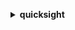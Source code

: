 **<details ><summary style="color:none;">quicksight</summary><blockquote>**

- **<details><summary style="color:none;"><b><u>cancel-ingestion</b></u></summary><blockquote>**

  * **<p style="color:none;">--aws-account-id</p>**
  * **<p style="color:none;">--data-set-id</p>**
  * **<p style="color:none;">--ingestion-id</p>**
  * **<p style="color:none;">--cli-input-json</p>**
  * **<p style="color:none;">--cli-input-yaml</p>**
  * **<p style="color:none;">--generate-cli-skeleton</p>**

  </br>

  <p style="color:red;">Description</p>

  </br>

  ## **Examples**

  ```bash

  ```
  ```json

  ```

  </br>

- **<details><summary style="color:none;"><b><u>create-account-customization</b></u></summary><blockquote>**

  * **<p style="color:none;">--aws-account-id</p>**
  * **<p style="color:none;">--namespace</p>**
  * **<p style="color:none;">--account-customization</p>**
  * **<p style="color:none;">--tags</p>**
  * **<p style="color:none;">--cli-input-json</p>**
  * **<p style="color:none;">--cli-input-yaml</p>**
  * **<p style="color:none;">--generate-cli-skeleton</p>**

  </br>

  <p style="color:red;">Description</p>

  </br>

  ## **Examples**

  ```bash

  ```
  ```json

  ```

  </br>

- **<details><summary style="color:none;"><b><u>create-analysis</b></u></summary><blockquote>**

  * **<p style="color:none;">--aws-account-id</p>**
  * **<p style="color:none;">--analysis-id</p>**
  * **<p style="color:none;">--name</p>**
  * **<p style="color:none;">--parameters</p>**
  * **<p style="color:none;">--permissions</p>**
  * **<p style="color:none;">--source-entity</p>**
  * **<p style="color:none;">--theme-arn</p>**
  * **<p style="color:none;">--tags</p>**
  * **<p style="color:none;">--cli-input-json</p>**
  * **<p style="color:none;">--cli-input-yaml</p>**
  * **<p style="color:none;">--generate-cli-skeleton</p>**

  </br>

  <p style="color:red;">Description</p>

  </br>

  ## **Examples**

  ```bash

  ```
  ```json

  ```

  </br>

- **<details><summary style="color:none;"><b><u>create-dashboard</b></u></summary><blockquote>**

  * **<p style="color:none;">--aws-account-id</p>**
  * **<p style="color:none;">--dashboard-id</p>**
  * **<p style="color:none;">--name</p>**
  * **<p style="color:none;">--parameters</p>**
  * **<p style="color:none;">--permissions</p>**
  * **<p style="color:none;">--source-entity</p>**
  * **<p style="color:none;">--tags</p>**
  * **<p style="color:none;">--version-description</p>**
  * **<p style="color:none;">--dashboard-publish-options</p>**
  * **<p style="color:none;">--theme-arn</p>**
  * **<p style="color:none;">--cli-input-json</p>**
  * **<p style="color:none;">--cli-input-yaml</p>**
  * **<p style="color:none;">--generate-cli-skeleton</p>**

  </br>

  <p style="color:red;">Description</p>

  </br>

  ## **Examples**

  ```bash

  ```
  ```json

  ```

  </br>

- **<details><summary style="color:none;"><b><u>create-data-set</b></u></summary><blockquote>**

  * **<p style="color:none;">--aws-account-id</p>**
  * **<p style="color:none;">--data-set-id</p>**
  * **<p style="color:none;">--name</p>**
  * **<p style="color:none;">--physical-table-map</p>**
  * **<p style="color:none;">--logical-table-map</p>**
  * **<p style="color:none;">--import-mode</p>**
  * **<p style="color:none;">--column-groups</p>**
  * **<p style="color:none;">--field-folders</p>**
  * **<p style="color:none;">--permissions</p>**
  * **<p style="color:none;">--row-level-permission-data-set</p>**
  * **<p style="color:none;">--column-level-permission-rules</p>**
  * **<p style="color:none;">--tags</p>**
  * **<p style="color:none;">--cli-input-json</p>**
  * **<p style="color:none;">--cli-input-yaml</p>**
  * **<p style="color:none;">--generate-cli-skeleton</p>**

  </br>

  <p style="color:red;">Description</p>

  </br>

  ## **Examples**

  ```bash

  ```
  ```json

  ```

  </br>

- **<details><summary style="color:none;"><b><u>create-data-source</b></u></summary><blockquote>**

  * **<p style="color:none;">--aws-account-id</p>**
  * **<p style="color:none;">--data-source-id</p>**
  * **<p style="color:none;">--name</p>**
  * **<p style="color:none;">--type</p>**
  * **<p style="color:none;">--data-source-parameters</p>**
  * **<p style="color:none;">--credentials</p>**
  * **<p style="color:none;">--permissions</p>**
  * **<p style="color:none;">--vpc-connection-properties</p>**
  * **<p style="color:none;">--ssl-properties</p>**
  * **<p style="color:none;">--tags</p>**
  * **<p style="color:none;">--cli-input-json</p>**
  * **<p style="color:none;">--cli-input-yaml</p>**
  * **<p style="color:none;">--generate-cli-skeleton</p>**

  </br>

  <p style="color:red;">Description</p>

  </br>

  ## **Examples**

  ```bash

  ```
  ```json

  ```

  </br>

- **<details><summary style="color:none;"><b><u>create-folder</b></u></summary><blockquote>**

  * **<p style="color:none;">--aws-account-id</p>**
  * **<p style="color:none;">--folder-id</p>**
  * **<p style="color:none;">--name</p>**
  * **<p style="color:none;">--folder-type</p>**
  * **<p style="color:none;">--parent-folder-arn</p>**
  * **<p style="color:none;">--permissions</p>**
  * **<p style="color:none;">--tags</p>**
  * **<p style="color:none;">--cli-input-json</p>**
  * **<p style="color:none;">--cli-input-yaml</p>**
  * **<p style="color:none;">--generate-cli-skeleton</p>**

  </br>

  <p style="color:red;">Description</p>

  </br>

  ## **Examples**

  ```bash

  ```
  ```json

  ```

  </br>

- **<details><summary style="color:none;"><b><u>create-folder-membership</b></u></summary><blockquote>**

  * **<p style="color:none;">--aws-account-id</p>**
  * **<p style="color:none;">--folder-id</p>**
  * **<p style="color:none;">--member-id</p>**
  * **<p style="color:none;">--member-type</p>**
  * **<p style="color:none;">--cli-input-json</p>**
  * **<p style="color:none;">--cli-input-yaml</p>**
  * **<p style="color:none;">--generate-cli-skeleton</p>**

  </br>

  <p style="color:red;">Description</p>

  </br>

  ## **Examples**

  ```bash

  ```
  ```json

  ```

  </br>

- **<details><summary style="color:none;"><b><u>create-group</b></u></summary><blockquote>**

  * **<p style="color:none;">--group-name</p>**
  * **<p style="color:none;">--description</p>**
  * **<p style="color:none;">--aws-account-id</p>**
  * **<p style="color:none;">--namespace</p>**
  * **<p style="color:none;">--cli-input-json</p>**
  * **<p style="color:none;">--cli-input-yaml</p>**
  * **<p style="color:none;">--generate-cli-skeleton</p>**

  </br>

  <p style="color:red;">Description</p>

  </br>

  ## **Examples**

  ```bash

  ```
  ```json

  ```

  </br>

- **<details><summary style="color:none;"><b><u>create-group-membership</b></u></summary><blockquote>**

  * **<p style="color:none;">--member-name</p>**
  * **<p style="color:none;">--group-name</p>**
  * **<p style="color:none;">--aws-account-id</p>**
  * **<p style="color:none;">--namespace</p>**
  * **<p style="color:none;">--cli-input-json</p>**
  * **<p style="color:none;">--cli-input-yaml</p>**
  * **<p style="color:none;">--generate-cli-skeleton</p>**

  </br>

  <p style="color:red;">Description</p>

  </br>

  ## **Examples**

  ```bash

  ```
  ```json

  ```

  </br>

- **<details><summary style="color:none;"><b><u>create-iam-policy-assignment</b></u></summary><blockquote>**

  * **<p style="color:none;">--aws-account-id</p>**
  * **<p style="color:none;">--assignment-name</p>**
  * **<p style="color:none;">--assignment-status</p>**
  * **<p style="color:none;">--policy-arn</p>**
  * **<p style="color:none;">--identities</p>**
  * **<p style="color:none;">--namespace</p>**
  * **<p style="color:none;">--cli-input-json</p>**
  * **<p style="color:none;">--cli-input-yaml</p>**
  * **<p style="color:none;">--generate-cli-skeleton</p>**

  </br>

  <p style="color:red;">Description</p>

  </br>

  ## **Examples**

  ```bash

  ```
  ```json

  ```

  </br>

- **<details><summary style="color:none;"><b><u>create-ingestion</b></u></summary><blockquote>**

  * **<p style="color:none;">--data-set-id</p>**
  * **<p style="color:none;">--ingestion-id</p>**
  * **<p style="color:none;">--aws-account-id</p>**
  * **<p style="color:none;">--cli-input-json</p>**
  * **<p style="color:none;">--cli-input-yaml</p>**
  * **<p style="color:none;">--generate-cli-skeleton</p>**

  </br>

  <p style="color:red;">Description</p>

  </br>

  ## **Examples**

  ```bash

  ```
  ```json

  ```

  </br>

- **<details><summary style="color:none;"><b><u>create-namespace</b></u></summary><blockquote>**

  * **<p style="color:none;">--aws-account-id</p>**
  * **<p style="color:none;">--namespace</p>**
  * **<p style="color:none;">--identity-store</p>**
  * **<p style="color:none;">--tags</p>**
  * **<p style="color:none;">--cli-input-json</p>**
  * **<p style="color:none;">--cli-input-yaml</p>**
  * **<p style="color:none;">--generate-cli-skeleton</p>**

  </br>

  <p style="color:red;">Description</p>

  </br>

  ## **Examples**

  ```bash

  ```
  ```json

  ```

  </br>

- **<details><summary style="color:none;"><b><u>create-template</b></u></summary><blockquote>**

  * **<p style="color:none;">--aws-account-id</p>**
  * **<p style="color:none;">--template-id</p>**
  * **<p style="color:none;">--name</p>**
  * **<p style="color:none;">--permissions</p>**
  * **<p style="color:none;">--source-entity</p>**
  * **<p style="color:none;">--tags</p>**
  * **<p style="color:none;">--version-description</p>**
  * **<p style="color:none;">--cli-input-json</p>**
  * **<p style="color:none;">--cli-input-yaml</p>**
  * **<p style="color:none;">--generate-cli-skeleton</p>**

  </br>

  <p style="color:red;">Description</p>

  </br>

  ## **Examples**

  ```bash

  ```
  ```json

  ```

  </br>

- **<details><summary style="color:none;"><b><u>create-template-alias</b></u></summary><blockquote>**

  * **<p style="color:none;">--aws-account-id</p>**
  * **<p style="color:none;">--template-id</p>**
  * **<p style="color:none;">--alias-name</p>**
  * **<p style="color:none;">--template-version-number</p>**
  * **<p style="color:none;">--cli-input-json</p>**
  * **<p style="color:none;">--cli-input-yaml</p>**
  * **<p style="color:none;">--generate-cli-skeleton</p>**

  </br>

  <p style="color:red;">Description</p>

  </br>

  ## **Examples**

  ```bash

  ```
  ```json

  ```

  </br>

- **<details><summary style="color:none;"><b><u>create-theme</b></u></summary><blockquote>**

  * **<p style="color:none;">--aws-account-id</p>**
  * **<p style="color:none;">--theme-id</p>**
  * **<p style="color:none;">--name</p>**
  * **<p style="color:none;">--base-theme-id</p>**
  * **<p style="color:none;">--version-description</p>**
  * **<p style="color:none;">--configuration</p>**
  * **<p style="color:none;">--permissions</p>**
  * **<p style="color:none;">--tags</p>**
  * **<p style="color:none;">--cli-input-json</p>**
  * **<p style="color:none;">--cli-input-yaml</p>**
  * **<p style="color:none;">--generate-cli-skeleton</p>**

  </br>

  <p style="color:red;">Description</p>

  </br>

  ## **Examples**

  ```bash

  ```
  ```json

  ```

  </br>

- **<details><summary style="color:none;"><b><u>create-theme-alias</b></u></summary><blockquote>**

  * **<p style="color:none;">--aws-account-id</p>**
  * **<p style="color:none;">--theme-id</p>**
  * **<p style="color:none;">--alias-name</p>**
  * **<p style="color:none;">--theme-version-number</p>**
  * **<p style="color:none;">--cli-input-json</p>**
  * **<p style="color:none;">--cli-input-yaml</p>**
  * **<p style="color:none;">--generate-cli-skeleton</p>**

  </br>

  <p style="color:red;">Description</p>

  </br>

  ## **Examples**

  ```bash

  ```
  ```json

  ```

  </br>

- **<details><summary style="color:none;"><b><u>delete-account-customization</b></u></summary><blockquote>**

  * **<p style="color:none;">--aws-account-id</p>**
  * **<p style="color:none;">--namespace</p>**
  * **<p style="color:none;">--cli-input-json</p>**
  * **<p style="color:none;">--cli-input-yaml</p>**
  * **<p style="color:none;">--generate-cli-skeleton</p>**

  </br>

  <p style="color:red;">Description</p>

  </br>

  ## **Examples**

  ```bash

  ```
  ```json

  ```

  </br>

- **<details><summary style="color:none;"><b><u>delete-analysis</b></u></summary><blockquote>**

  * **<p style="color:none;">--aws-account-id</p>**
  * **<p style="color:none;">--analysis-id</p>**
  * **<p style="color:none;">--recovery-window-in-days</p>**
  * **<p style="color:none;">--force-delete-without-recovery</p>**
  * **<p style="color:none;">--no-force-delete-without-recovery</p>**
  * **<p style="color:none;">--cli-input-json</p>**
  * **<p style="color:none;">--cli-input-yaml</p>**
  * **<p style="color:none;">--generate-cli-skeleton</p>**

  </br>

  <p style="color:red;">Description</p>

  </br>

  ## **Examples**

  ```bash

  ```
  ```json

  ```

  </br>

- **<details><summary style="color:none;"><b><u>delete-dashboard</b></u></summary><blockquote>**

  * **<p style="color:none;">--aws-account-id</p>**
  * **<p style="color:none;">--dashboard-id</p>**
  * **<p style="color:none;">--version-number</p>**
  * **<p style="color:none;">--cli-input-json</p>**
  * **<p style="color:none;">--cli-input-yaml</p>**
  * **<p style="color:none;">--generate-cli-skeleton</p>**

  </br>

  <p style="color:red;">Description</p>

  </br>

  ## **Examples**

  ```bash

  ```
  ```json

  ```

  </br>

- **<details><summary style="color:none;"><b><u>delete-data-set</b></u></summary><blockquote>**

  * **<p style="color:none;">--aws-account-id</p>**
  * **<p style="color:none;">--data-set-id</p>**
  * **<p style="color:none;">--cli-input-json</p>**
  * **<p style="color:none;">--cli-input-yaml</p>**
  * **<p style="color:none;">--generate-cli-skeleton</p>**

  </br>

  <p style="color:red;">Description</p>

  </br>

  ## **Examples**

  ```bash

  ```
  ```json

  ```

  </br>

- **<details><summary style="color:none;"><b><u>delete-data-source</b></u></summary><blockquote>**

  * **<p style="color:none;">--aws-account-id</p>**
  * **<p style="color:none;">--data-source-id</p>**
  * **<p style="color:none;">--cli-input-json</p>**
  * **<p style="color:none;">--cli-input-yaml</p>**
  * **<p style="color:none;">--generate-cli-skeleton</p>**

  </br>

  <p style="color:red;">Description</p>

  </br>

  ## **Examples**

  ```bash

  ```
  ```json

  ```

  </br>

- **<details><summary style="color:none;"><b><u>delete-folder</b></u></summary><blockquote>**

  * **<p style="color:none;">--aws-account-id</p>**
  * **<p style="color:none;">--folder-id</p>**
  * **<p style="color:none;">--cli-input-json</p>**
  * **<p style="color:none;">--cli-input-yaml</p>**
  * **<p style="color:none;">--generate-cli-skeleton</p>**

  </br>

  <p style="color:red;">Description</p>

  </br>

  ## **Examples**

  ```bash

  ```
  ```json

  ```

  </br>

- **<details><summary style="color:none;"><b><u>delete-folder-membership</b></u></summary><blockquote>**

  * **<p style="color:none;">--aws-account-id</p>**
  * **<p style="color:none;">--folder-id</p>**
  * **<p style="color:none;">--member-id</p>**
  * **<p style="color:none;">--member-type</p>**
  * **<p style="color:none;">--cli-input-json</p>**
  * **<p style="color:none;">--cli-input-yaml</p>**
  * **<p style="color:none;">--generate-cli-skeleton</p>**

  </br>

  <p style="color:red;">Description</p>

  </br>

  ## **Examples**

  ```bash

  ```
  ```json

  ```

  </br>

- **<details><summary style="color:none;"><b><u>delete-group</b></u></summary><blockquote>**

  * **<p style="color:none;">--group-name</p>**
  * **<p style="color:none;">--aws-account-id</p>**
  * **<p style="color:none;">--namespace</p>**
  * **<p style="color:none;">--cli-input-json</p>**
  * **<p style="color:none;">--cli-input-yaml</p>**
  * **<p style="color:none;">--generate-cli-skeleton</p>**

  </br>

  <p style="color:red;">Description</p>

  </br>

  ## **Examples**

  ```bash

  ```
  ```json

  ```

  </br>

- **<details><summary style="color:none;"><b><u>delete-group-membership</b></u></summary><blockquote>**

  * **<p style="color:none;">--member-name</p>**
  * **<p style="color:none;">--group-name</p>**
  * **<p style="color:none;">--aws-account-id</p>**
  * **<p style="color:none;">--namespace</p>**
  * **<p style="color:none;">--cli-input-json</p>**
  * **<p style="color:none;">--cli-input-yaml</p>**
  * **<p style="color:none;">--generate-cli-skeleton</p>**

  </br>

  <p style="color:red;">Description</p>

  </br>

  ## **Examples**

  ```bash

  ```
  ```json

  ```

  </br>

- **<details><summary style="color:none;"><b><u>delete-iam-policy-assignment</b></u></summary><blockquote>**

  * **<p style="color:none;">--aws-account-id</p>**
  * **<p style="color:none;">--assignment-name</p>**
  * **<p style="color:none;">--namespace</p>**
  * **<p style="color:none;">--cli-input-json</p>**
  * **<p style="color:none;">--cli-input-yaml</p>**
  * **<p style="color:none;">--generate-cli-skeleton</p>**

  </br>

  <p style="color:red;">Description</p>

  </br>

  ## **Examples**

  ```bash

  ```
  ```json

  ```

  </br>

- **<details><summary style="color:none;"><b><u>delete-namespace</b></u></summary><blockquote>**

  * **<p style="color:none;">--aws-account-id</p>**
  * **<p style="color:none;">--namespace</p>**
  * **<p style="color:none;">--cli-input-json</p>**
  * **<p style="color:none;">--cli-input-yaml</p>**
  * **<p style="color:none;">--generate-cli-skeleton</p>**

  </br>

  <p style="color:red;">Description</p>

  </br>

  ## **Examples**

  ```bash

  ```
  ```json

  ```

  </br>

- **<details><summary style="color:none;"><b><u>delete-template</b></u></summary><blockquote>**

  * **<p style="color:none;">--aws-account-id</p>**
  * **<p style="color:none;">--template-id</p>**
  * **<p style="color:none;">--version-number</p>**
  * **<p style="color:none;">--cli-input-json</p>**
  * **<p style="color:none;">--cli-input-yaml</p>**
  * **<p style="color:none;">--generate-cli-skeleton</p>**

  </br>

  <p style="color:red;">Description</p>

  </br>

  ## **Examples**

  ```bash

  ```
  ```json

  ```

  </br>

- **<details><summary style="color:none;"><b><u>delete-template-alias</b></u></summary><blockquote>**

  * **<p style="color:none;">--aws-account-id</p>**
  * **<p style="color:none;">--template-id</p>**
  * **<p style="color:none;">--alias-name</p>**
  * **<p style="color:none;">--cli-input-json</p>**
  * **<p style="color:none;">--cli-input-yaml</p>**
  * **<p style="color:none;">--generate-cli-skeleton</p>**

  </br>

  <p style="color:red;">Description</p>

  </br>

  ## **Examples**

  ```bash

  ```
  ```json

  ```

  </br>

- **<details><summary style="color:none;"><b><u>delete-theme</b></u></summary><blockquote>**

  * **<p style="color:none;">--aws-account-id</p>**
  * **<p style="color:none;">--theme-id</p>**
  * **<p style="color:none;">--version-number</p>**
  * **<p style="color:none;">--cli-input-json</p>**
  * **<p style="color:none;">--cli-input-yaml</p>**
  * **<p style="color:none;">--generate-cli-skeleton</p>**

  </br>

  <p style="color:red;">Description</p>

  </br>

  ## **Examples**

  ```bash

  ```
  ```json

  ```

  </br>

- **<details><summary style="color:none;"><b><u>delete-theme-alias</b></u></summary><blockquote>**

  * **<p style="color:none;">--aws-account-id</p>**
  * **<p style="color:none;">--theme-id</p>**
  * **<p style="color:none;">--alias-name</p>**
  * **<p style="color:none;">--cli-input-json</p>**
  * **<p style="color:none;">--cli-input-yaml</p>**
  * **<p style="color:none;">--generate-cli-skeleton</p>**

  </br>

  <p style="color:red;">Description</p>

  </br>

  ## **Examples**

  ```bash

  ```
  ```json

  ```

  </br>

- **<details><summary style="color:none;"><b><u>delete-user</b></u></summary><blockquote>**

  * **<p style="color:none;">--user-name</p>**
  * **<p style="color:none;">--aws-account-id</p>**
  * **<p style="color:none;">--namespace</p>**
  * **<p style="color:none;">--cli-input-json</p>**
  * **<p style="color:none;">--cli-input-yaml</p>**
  * **<p style="color:none;">--generate-cli-skeleton</p>**

  </br>

  <p style="color:red;">Description</p>

  </br>

  ## **Examples**

  ```bash

  ```
  ```json

  ```

  </br>

- **<details><summary style="color:none;"><b><u>delete-user-by-principal-id</b></u></summary><blockquote>**

  * **<p style="color:none;">--principal-id</p>**
  * **<p style="color:none;">--aws-account-id</p>**
  * **<p style="color:none;">--namespace</p>**
  * **<p style="color:none;">--cli-input-json</p>**
  * **<p style="color:none;">--cli-input-yaml</p>**
  * **<p style="color:none;">--generate-cli-skeleton</p>**

  </br>

  <p style="color:red;">Description</p>

  </br>

  ## **Examples**

  ```bash

  ```
  ```json

  ```

  </br>

- **<details><summary style="color:none;"><b><u>describe-account-customization</b></u></summary><blockquote>**

  * **<p style="color:none;">--aws-account-id</p>**
  * **<p style="color:none;">--namespace</p>**
  * **<p style="color:none;">--resolved</p>**
  * **<p style="color:none;">--no-resolved</p>**
  * **<p style="color:none;">--cli-input-json</p>**
  * **<p style="color:none;">--cli-input-yaml</p>**
  * **<p style="color:none;">--generate-cli-skeleton</p>**

  </br>

  <p style="color:red;">Description</p>

  </br>

  ## **Examples**

  ```bash

  ```
  ```json

  ```

  </br>

- **<details><summary style="color:none;"><b><u>describe-account-settings</b></u></summary><blockquote>**

  * **<p style="color:none;">--aws-account-id</p>**
  * **<p style="color:none;">--cli-input-json</p>**
  * **<p style="color:none;">--cli-input-yaml</p>**
  * **<p style="color:none;">--generate-cli-skeleton</p>**

  </br>

  <p style="color:red;">Description</p>

  </br>

  ## **Examples**

  ```bash

  ```
  ```json

  ```

  </br>

- **<details><summary style="color:none;"><b><u>describe-analysis</b></u></summary><blockquote>**

  * **<p style="color:none;">--aws-account-id</p>**
  * **<p style="color:none;">--analysis-id</p>**
  * **<p style="color:none;">--cli-input-json</p>**
  * **<p style="color:none;">--cli-input-yaml</p>**
  * **<p style="color:none;">--generate-cli-skeleton</p>**

  </br>

  <p style="color:red;">Description</p>

  </br>

  ## **Examples**

  ```bash

  ```
  ```json

  ```

  </br>

- **<details><summary style="color:none;"><b><u>describe-analysis-permissions</b></u></summary><blockquote>**

  * **<p style="color:none;">--aws-account-id</p>**
  * **<p style="color:none;">--analysis-id</p>**
  * **<p style="color:none;">--cli-input-json</p>**
  * **<p style="color:none;">--cli-input-yaml</p>**
  * **<p style="color:none;">--generate-cli-skeleton</p>**

  </br>

  <p style="color:red;">Description</p>

  </br>

  ## **Examples**

  ```bash

  ```
  ```json

  ```

  </br>

- **<details><summary style="color:none;"><b><u>describe-dashboard</b></u></summary><blockquote>**

  * **<p style="color:none;">--aws-account-id</p>**
  * **<p style="color:none;">--dashboard-id</p>**
  * **<p style="color:none;">--version-number</p>**
  * **<p style="color:none;">--alias-name</p>**
  * **<p style="color:none;">--cli-input-json</p>**
  * **<p style="color:none;">--cli-input-yaml</p>**
  * **<p style="color:none;">--generate-cli-skeleton</p>**

  </br>

  <p style="color:red;">Description</p>

  </br>

  ## **Examples**

  ```bash

  ```
  ```json

  ```

  </br>

- **<details><summary style="color:none;"><b><u>describe-dashboard-permissions</b></u></summary><blockquote>**

  * **<p style="color:none;">--aws-account-id</p>**
  * **<p style="color:none;">--dashboard-id</p>**
  * **<p style="color:none;">--cli-input-json</p>**
  * **<p style="color:none;">--cli-input-yaml</p>**
  * **<p style="color:none;">--generate-cli-skeleton</p>**

  </br>

  <p style="color:red;">Description</p>

  </br>

  ## **Examples**

  ```bash

  ```
  ```json

  ```

  </br>

- **<details><summary style="color:none;"><b><u>describe-data-set</b></u></summary><blockquote>**

  * **<p style="color:none;">--aws-account-id</p>**
  * **<p style="color:none;">--data-set-id</p>**
  * **<p style="color:none;">--cli-input-json</p>**
  * **<p style="color:none;">--cli-input-yaml</p>**
  * **<p style="color:none;">--generate-cli-skeleton</p>**

  </br>

  <p style="color:red;">Description</p>

  </br>

  ## **Examples**

  ```bash

  ```
  ```json

  ```

  </br>

- **<details><summary style="color:none;"><b><u>describe-data-set-permissions</b></u></summary><blockquote>**

  * **<p style="color:none;">--aws-account-id</p>**
  * **<p style="color:none;">--data-set-id</p>**
  * **<p style="color:none;">--cli-input-json</p>**
  * **<p style="color:none;">--cli-input-yaml</p>**
  * **<p style="color:none;">--generate-cli-skeleton</p>**

  </br>

  <p style="color:red;">Description</p>

  </br>

  ## **Examples**

  ```bash

  ```
  ```json

  ```

  </br>

- **<details><summary style="color:none;"><b><u>describe-data-source</b></u></summary><blockquote>**

  * **<p style="color:none;">--aws-account-id</p>**
  * **<p style="color:none;">--data-source-id</p>**
  * **<p style="color:none;">--cli-input-json</p>**
  * **<p style="color:none;">--cli-input-yaml</p>**
  * **<p style="color:none;">--generate-cli-skeleton</p>**

  </br>

  <p style="color:red;">Description</p>

  </br>

  ## **Examples**

  ```bash

  ```
  ```json

  ```

  </br>

- **<details><summary style="color:none;"><b><u>describe-data-source-permissions</b></u></summary><blockquote>**

  * **<p style="color:none;">--aws-account-id</p>**
  * **<p style="color:none;">--data-source-id</p>**
  * **<p style="color:none;">--cli-input-json</p>**
  * **<p style="color:none;">--cli-input-yaml</p>**
  * **<p style="color:none;">--generate-cli-skeleton</p>**

  </br>

  <p style="color:red;">Description</p>

  </br>

  ## **Examples**

  ```bash

  ```
  ```json

  ```

  </br>

- **<details><summary style="color:none;"><b><u>describe-folder</b></u></summary><blockquote>**

  * **<p style="color:none;">--aws-account-id</p>**
  * **<p style="color:none;">--folder-id</p>**
  * **<p style="color:none;">--cli-input-json</p>**
  * **<p style="color:none;">--cli-input-yaml</p>**
  * **<p style="color:none;">--generate-cli-skeleton</p>**

  </br>

  <p style="color:red;">Description</p>

  </br>

  ## **Examples**

  ```bash

  ```
  ```json

  ```

  </br>

- **<details><summary style="color:none;"><b><u>describe-folder-permissions</b></u></summary><blockquote>**

  * **<p style="color:none;">--aws-account-id</p>**
  * **<p style="color:none;">--folder-id</p>**
  * **<p style="color:none;">--cli-input-json</p>**
  * **<p style="color:none;">--cli-input-yaml</p>**
  * **<p style="color:none;">--generate-cli-skeleton</p>**

  </br>

  <p style="color:red;">Description</p>

  </br>

  ## **Examples**

  ```bash

  ```
  ```json

  ```

  </br>

- **<details><summary style="color:none;"><b><u>describe-folder-resolved-permissions</b></u></summary><blockquote>**

  * **<p style="color:none;">--aws-account-id</p>**
  * **<p style="color:none;">--folder-id</p>**
  * **<p style="color:none;">--cli-input-json</p>**
  * **<p style="color:none;">--cli-input-yaml</p>**
  * **<p style="color:none;">--generate-cli-skeleton</p>**

  </br>

  <p style="color:red;">Description</p>

  </br>

  ## **Examples**

  ```bash

  ```
  ```json

  ```

  </br>

- **<details><summary style="color:none;"><b><u>describe-group</b></u></summary><blockquote>**

  * **<p style="color:none;">--group-name</p>**
  * **<p style="color:none;">--aws-account-id</p>**
  * **<p style="color:none;">--namespace</p>**
  * **<p style="color:none;">--cli-input-json</p>**
  * **<p style="color:none;">--cli-input-yaml</p>**
  * **<p style="color:none;">--generate-cli-skeleton</p>**

  </br>

  <p style="color:red;">Description</p>

  </br>

  ## **Examples**

  ```bash

  ```
  ```json

  ```

  </br>

- **<details><summary style="color:none;"><b><u>describe-iam-policy-assignment</b></u></summary><blockquote>**

  * **<p style="color:none;">--aws-account-id</p>**
  * **<p style="color:none;">--assignment-name</p>**
  * **<p style="color:none;">--namespace</p>**
  * **<p style="color:none;">--cli-input-json</p>**
  * **<p style="color:none;">--cli-input-yaml</p>**
  * **<p style="color:none;">--generate-cli-skeleton</p>**

  </br>

  <p style="color:red;">Description</p>

  </br>

  ## **Examples**

  ```bash

  ```
  ```json

  ```

  </br>

- **<details><summary style="color:none;"><b><u>describe-ingestion</b></u></summary><blockquote>**

  * **<p style="color:none;">--aws-account-id</p>**
  * **<p style="color:none;">--data-set-id</p>**
  * **<p style="color:none;">--ingestion-id</p>**
  * **<p style="color:none;">--cli-input-json</p>**
  * **<p style="color:none;">--cli-input-yaml</p>**
  * **<p style="color:none;">--generate-cli-skeleton</p>**

  </br>

  <p style="color:red;">Description</p>

  </br>

  ## **Examples**

  ```bash

  ```
  ```json

  ```

  </br>

- **<details><summary style="color:none;"><b><u>describe-namespace</b></u></summary><blockquote>**

  * **<p style="color:none;">--aws-account-id</p>**
  * **<p style="color:none;">--namespace</p>**
  * **<p style="color:none;">--cli-input-json</p>**
  * **<p style="color:none;">--cli-input-yaml</p>**
  * **<p style="color:none;">--generate-cli-skeleton</p>**

  </br>

  <p style="color:red;">Description</p>

  </br>

  ## **Examples**

  ```bash

  ```
  ```json

  ```

  </br>

- **<details><summary style="color:none;"><b><u>describe-template</b></u></summary><blockquote>**

  * **<p style="color:none;">--aws-account-id</p>**
  * **<p style="color:none;">--template-id</p>**
  * **<p style="color:none;">--version-number</p>**
  * **<p style="color:none;">--alias-name</p>**
  * **<p style="color:none;">--cli-input-json</p>**
  * **<p style="color:none;">--cli-input-yaml</p>**
  * **<p style="color:none;">--generate-cli-skeleton</p>**

  </br>

  <p style="color:red;">Description</p>

  </br>

  ## **Examples**

  ```bash

  ```
  ```json

  ```

  </br>

- **<details><summary style="color:none;"><b><u>describe-template-alias</b></u></summary><blockquote>**

  * **<p style="color:none;">--aws-account-id</p>**
  * **<p style="color:none;">--template-id</p>**
  * **<p style="color:none;">--alias-name</p>**
  * **<p style="color:none;">--cli-input-json</p>**
  * **<p style="color:none;">--cli-input-yaml</p>**
  * **<p style="color:none;">--generate-cli-skeleton</p>**

  </br>

  <p style="color:red;">Description</p>

  </br>

  ## **Examples**

  ```bash

  ```
  ```json

  ```

  </br>

- **<details><summary style="color:none;"><b><u>describe-template-permissions</b></u></summary><blockquote>**

  * **<p style="color:none;">--aws-account-id</p>**
  * **<p style="color:none;">--template-id</p>**
  * **<p style="color:none;">--cli-input-json</p>**
  * **<p style="color:none;">--cli-input-yaml</p>**
  * **<p style="color:none;">--generate-cli-skeleton</p>**

  </br>

  <p style="color:red;">Description</p>

  </br>

  ## **Examples**

  ```bash

  ```
  ```json

  ```

  </br>

- **<details><summary style="color:none;"><b><u>describe-theme</b></u></summary><blockquote>**

  * **<p style="color:none;">--aws-account-id</p>**
  * **<p style="color:none;">--theme-id</p>**
  * **<p style="color:none;">--version-number</p>**
  * **<p style="color:none;">--alias-name</p>**
  * **<p style="color:none;">--cli-input-json</p>**
  * **<p style="color:none;">--cli-input-yaml</p>**
  * **<p style="color:none;">--generate-cli-skeleton</p>**

  </br>

  <p style="color:red;">Description</p>

  </br>

  ## **Examples**

  ```bash

  ```
  ```json

  ```

  </br>

- **<details><summary style="color:none;"><b><u>describe-theme-alias</b></u></summary><blockquote>**

  * **<p style="color:none;">--aws-account-id</p>**
  * **<p style="color:none;">--theme-id</p>**
  * **<p style="color:none;">--alias-name</p>**
  * **<p style="color:none;">--cli-input-json</p>**
  * **<p style="color:none;">--cli-input-yaml</p>**
  * **<p style="color:none;">--generate-cli-skeleton</p>**

  </br>

  <p style="color:red;">Description</p>

  </br>

  ## **Examples**

  ```bash

  ```
  ```json

  ```

  </br>

- **<details><summary style="color:none;"><b><u>describe-theme-permissions</b></u></summary><blockquote>**

  * **<p style="color:none;">--aws-account-id</p>**
  * **<p style="color:none;">--theme-id</p>**
  * **<p style="color:none;">--cli-input-json</p>**
  * **<p style="color:none;">--cli-input-yaml</p>**
  * **<p style="color:none;">--generate-cli-skeleton</p>**

  </br>

  <p style="color:red;">Description</p>

  </br>

  ## **Examples**

  ```bash

  ```
  ```json

  ```

  </br>

- **<details><summary style="color:none;"><b><u>describe-user</b></u></summary><blockquote>**

  * **<p style="color:none;">--user-name</p>**
  * **<p style="color:none;">--aws-account-id</p>**
  * **<p style="color:none;">--namespace</p>**
  * **<p style="color:none;">--cli-input-json</p>**
  * **<p style="color:none;">--cli-input-yaml</p>**
  * **<p style="color:none;">--generate-cli-skeleton</p>**

  </br>

  <p style="color:red;">Description</p>

  </br>

  ## **Examples**

  ```bash

  ```
  ```json

  ```

  </br>

- **<details><summary style="color:none;"><b><u>get-dashboard-embed-url</b></u></summary><blockquote>**

  * **<p style="color:none;">--aws-account-id</p>**
  * **<p style="color:none;">--dashboard-id</p>**
  * **<p style="color:none;">--identity-type</p>**
  * **<p style="color:none;">--session-lifetime-in-minutes</p>**
  * **<p style="color:none;">--undo-redo-disabled</p>**
  * **<p style="color:none;">--no-undo-redo-disabled</p>**
  * **<p style="color:none;">--reset-disabled</p>**
  * **<p style="color:none;">--no-reset-disabled</p>**
  * **<p style="color:none;">--state-persistence-enabled</p>**
  * **<p style="color:none;">--no-state-persistence-enabled</p>**
  * **<p style="color:none;">--user-arn</p>**
  * **<p style="color:none;">--namespace</p>**
  * **<p style="color:none;">--additional-dashboard-ids</p>**
  * **<p style="color:none;">--cli-input-json</p>**
  * **<p style="color:none;">--cli-input-yaml</p>**
  * **<p style="color:none;">--generate-cli-skeleton</p>**

  </br>

  <p style="color:red;">Description</p>

  </br>

  ## **Examples**

  ```bash

  ```
  ```json

  ```

  </br>

- **<details><summary style="color:none;"><b><u>get-session-embed-url</b></u></summary><blockquote>**

  * **<p style="color:none;">--aws-account-id</p>**
  * **<p style="color:none;">--entry-point</p>**
  * **<p style="color:none;">--session-lifetime-in-minutes</p>**
  * **<p style="color:none;">--user-arn</p>**
  * **<p style="color:none;">--cli-input-json</p>**
  * **<p style="color:none;">--cli-input-yaml</p>**
  * **<p style="color:none;">--generate-cli-skeleton</p>**

  </br>

  <p style="color:red;">Description</p>

  </br>

  ## **Examples**

  ```bash

  ```
  ```json

  ```

  </br>

- **<details><summary style="color:none;"><b><u>help</b></u></summary><blockquote>**

  * **<p style="color:none;"></p>**

  </br>

  <p style="color:red;">Description</p>

  </br>

  ## **Examples**

  ```bash

  ```
  ```json

  ```

  </br>

- **<details><summary style="color:none;"><b><u>list-analyses</b></u></summary><blockquote>**

  * **<p style="color:none;">--aws-account-id</p>**
  * **<p style="color:none;">--cli-input-json</p>**
  * **<p style="color:none;">--cli-input-yaml</p>**
  * **<p style="color:none;">--starting-token</p>**
  * **<p style="color:none;">--page-size</p>**
  * **<p style="color:none;">--max-items</p>**
  * **<p style="color:none;">--generate-cli-skeleton</p>**

  </br>

  <p style="color:red;">Description</p>

  </br>

  ## **Examples**

  ```bash

  ```
  ```json

  ```

  </br>

- **<details><summary style="color:none;"><b><u>list-dashboards</b></u></summary><blockquote>**

  * **<p style="color:none;">--aws-account-id</p>**
  * **<p style="color:none;">--cli-input-json</p>**
  * **<p style="color:none;">--cli-input-yaml</p>**
  * **<p style="color:none;">--starting-token</p>**
  * **<p style="color:none;">--page-size</p>**
  * **<p style="color:none;">--max-items</p>**
  * **<p style="color:none;">--generate-cli-skeleton</p>**

  </br>

  <p style="color:red;">Description</p>

  </br>

  ## **Examples**

  ```bash

  ```
  ```json

  ```

  </br>

- **<details><summary style="color:none;"><b><u>list-dashboard-versions</b></u></summary><blockquote>**

  * **<p style="color:none;">--aws-account-id</p>**
  * **<p style="color:none;">--dashboard-id</p>**
  * **<p style="color:none;">--cli-input-json</p>**
  * **<p style="color:none;">--cli-input-yaml</p>**
  * **<p style="color:none;">--starting-token</p>**
  * **<p style="color:none;">--page-size</p>**
  * **<p style="color:none;">--max-items</p>**
  * **<p style="color:none;">--generate-cli-skeleton</p>**

  </br>

  <p style="color:red;">Description</p>

  </br>

  ## **Examples**

  ```bash

  ```
  ```json

  ```

  </br>

- **<details><summary style="color:none;"><b><u>list-data-sets</b></u></summary><blockquote>**

  * **<p style="color:none;">--aws-account-id</p>**
  * **<p style="color:none;">--cli-input-json</p>**
  * **<p style="color:none;">--cli-input-yaml</p>**
  * **<p style="color:none;">--starting-token</p>**
  * **<p style="color:none;">--page-size</p>**
  * **<p style="color:none;">--max-items</p>**
  * **<p style="color:none;">--generate-cli-skeleton</p>**

  </br>

  <p style="color:red;">Description</p>

  </br>

  ## **Examples**

  ```bash

  ```
  ```json

  ```

  </br>

- **<details><summary style="color:none;"><b><u>list-data-sources</b></u></summary><blockquote>**

  * **<p style="color:none;">--aws-account-id</p>**
  * **<p style="color:none;">--cli-input-json</p>**
  * **<p style="color:none;">--cli-input-yaml</p>**
  * **<p style="color:none;">--starting-token</p>**
  * **<p style="color:none;">--page-size</p>**
  * **<p style="color:none;">--max-items</p>**
  * **<p style="color:none;">--generate-cli-skeleton</p>**

  </br>

  <p style="color:red;">Description</p>

  </br>

  ## **Examples**

  ```bash

  ```
  ```json

  ```

  </br>

- **<details><summary style="color:none;"><b><u>list-folder-members</b></u></summary><blockquote>**

  * **<p style="color:none;">--aws-account-id</p>**
  * **<p style="color:none;">--folder-id</p>**
  * **<p style="color:none;">--next-token</p>**
  * **<p style="color:none;">--max-results</p>**
  * **<p style="color:none;">--cli-input-json</p>**
  * **<p style="color:none;">--cli-input-yaml</p>**
  * **<p style="color:none;">--generate-cli-skeleton</p>**

  </br>

  <p style="color:red;">Description</p>

  </br>

  ## **Examples**

  ```bash

  ```
  ```json

  ```

  </br>

- **<details><summary style="color:none;"><b><u>list-folders</b></u></summary><blockquote>**

  * **<p style="color:none;">--aws-account-id</p>**
  * **<p style="color:none;">--next-token</p>**
  * **<p style="color:none;">--max-results</p>**
  * **<p style="color:none;">--cli-input-json</p>**
  * **<p style="color:none;">--cli-input-yaml</p>**
  * **<p style="color:none;">--generate-cli-skeleton</p>**

  </br>

  <p style="color:red;">Description</p>

  </br>

  ## **Examples**

  ```bash

  ```
  ```json

  ```

  </br>

- **<details><summary style="color:none;"><b><u>list-group-memberships</b></u></summary><blockquote>**

  * **<p style="color:none;">--group-name</p>**
  * **<p style="color:none;">--next-token</p>**
  * **<p style="color:none;">--max-results</p>**
  * **<p style="color:none;">--aws-account-id</p>**
  * **<p style="color:none;">--namespace</p>**
  * **<p style="color:none;">--cli-input-json</p>**
  * **<p style="color:none;">--cli-input-yaml</p>**
  * **<p style="color:none;">--generate-cli-skeleton</p>**

  </br>

  <p style="color:red;">Description</p>

  </br>

  ## **Examples**

  ```bash

  ```
  ```json

  ```

  </br>

- **<details><summary style="color:none;"><b><u>list-groups</b></u></summary><blockquote>**

  * **<p style="color:none;">--aws-account-id</p>**
  * **<p style="color:none;">--next-token</p>**
  * **<p style="color:none;">--max-results</p>**
  * **<p style="color:none;">--namespace</p>**
  * **<p style="color:none;">--cli-input-json</p>**
  * **<p style="color:none;">--cli-input-yaml</p>**
  * **<p style="color:none;">--generate-cli-skeleton</p>**

  </br>

  <p style="color:red;">Description</p>

  </br>

  ## **Examples**

  ```bash

  ```
  ```json

  ```

  </br>

- **<details><summary style="color:none;"><b><u>list-iam-policy-assignments</b></u></summary><blockquote>**

  * **<p style="color:none;">--aws-account-id</p>**
  * **<p style="color:none;">--assignment-status</p>**
  * **<p style="color:none;">--namespace</p>**
  * **<p style="color:none;">--next-token</p>**
  * **<p style="color:none;">--max-results</p>**
  * **<p style="color:none;">--cli-input-json</p>**
  * **<p style="color:none;">--cli-input-yaml</p>**
  * **<p style="color:none;">--generate-cli-skeleton</p>**

  </br>

  <p style="color:red;">Description</p>

  </br>

  ## **Examples**

  ```bash

  ```
  ```json

  ```

  </br>

- **<details><summary style="color:none;"><b><u>list-iam-policy-assignments-for-user</b></u></summary><blockquote>**

  * **<p style="color:none;">--aws-account-id</p>**
  * **<p style="color:none;">--user-name</p>**
  * **<p style="color:none;">--next-token</p>**
  * **<p style="color:none;">--max-results</p>**
  * **<p style="color:none;">--namespace</p>**
  * **<p style="color:none;">--cli-input-json</p>**
  * **<p style="color:none;">--cli-input-yaml</p>**
  * **<p style="color:none;">--generate-cli-skeleton</p>**

  </br>

  <p style="color:red;">Description</p>

  </br>

  ## **Examples**

  ```bash

  ```
  ```json

  ```

  </br>

- **<details><summary style="color:none;"><b><u>list-ingestions</b></u></summary><blockquote>**

  * **<p style="color:none;">--data-set-id</p>**
  * **<p style="color:none;">--aws-account-id</p>**
  * **<p style="color:none;">--cli-input-json</p>**
  * **<p style="color:none;">--cli-input-yaml</p>**
  * **<p style="color:none;">--starting-token</p>**
  * **<p style="color:none;">--page-size</p>**
  * **<p style="color:none;">--max-items</p>**
  * **<p style="color:none;">--generate-cli-skeleton</p>**

  </br>

  <p style="color:red;">Description</p>

  </br>

  ## **Examples**

  ```bash

  ```
  ```json

  ```

  </br>

- **<details><summary style="color:none;"><b><u>list-namespaces</b></u></summary><blockquote>**

  * **<p style="color:none;">--aws-account-id</p>**
  * **<p style="color:none;">--cli-input-json</p>**
  * **<p style="color:none;">--cli-input-yaml</p>**
  * **<p style="color:none;">--starting-token</p>**
  * **<p style="color:none;">--page-size</p>**
  * **<p style="color:none;">--max-items</p>**
  * **<p style="color:none;">--generate-cli-skeleton</p>**

  </br>

  <p style="color:red;">Description</p>

  </br>

  ## **Examples**

  ```bash

  ```
  ```json

  ```

  </br>

- **<details><summary style="color:none;"><b><u>list-tags-for-resource</b></u></summary><blockquote>**

  * **<p style="color:none;">--resource-arn</p>**
  * **<p style="color:none;">--cli-input-json</p>**
  * **<p style="color:none;">--cli-input-yaml</p>**
  * **<p style="color:none;">--generate-cli-skeleton</p>**

  </br>

  <p style="color:red;">Description</p>

  </br>

  ## **Examples**

  ```bash

  ```
  ```json

  ```

  </br>

- **<details><summary style="color:none;"><b><u>list-template-aliases</b></u></summary><blockquote>**

  * **<p style="color:none;">--aws-account-id</p>**
  * **<p style="color:none;">--template-id</p>**
  * **<p style="color:none;">--cli-input-json</p>**
  * **<p style="color:none;">--cli-input-yaml</p>**
  * **<p style="color:none;">--starting-token</p>**
  * **<p style="color:none;">--page-size</p>**
  * **<p style="color:none;">--max-items</p>**
  * **<p style="color:none;">--generate-cli-skeleton</p>**

  </br>

  <p style="color:red;">Description</p>

  </br>

  ## **Examples**

  ```bash

  ```
  ```json

  ```

  </br>

- **<details><summary style="color:none;"><b><u>list-templates</b></u></summary><blockquote>**

  * **<p style="color:none;">--aws-account-id</p>**
  * **<p style="color:none;">--cli-input-json</p>**
  * **<p style="color:none;">--cli-input-yaml</p>**
  * **<p style="color:none;">--starting-token</p>**
  * **<p style="color:none;">--page-size</p>**
  * **<p style="color:none;">--max-items</p>**
  * **<p style="color:none;">--generate-cli-skeleton</p>**

  </br>

  <p style="color:red;">Description</p>

  </br>

  ## **Examples**

  ```bash

  ```
  ```json

  ```

  </br>

- **<details><summary style="color:none;"><b><u>list-template-versions</b></u></summary><blockquote>**

  * **<p style="color:none;">--aws-account-id</p>**
  * **<p style="color:none;">--template-id</p>**
  * **<p style="color:none;">--cli-input-json</p>**
  * **<p style="color:none;">--cli-input-yaml</p>**
  * **<p style="color:none;">--starting-token</p>**
  * **<p style="color:none;">--page-size</p>**
  * **<p style="color:none;">--max-items</p>**
  * **<p style="color:none;">--generate-cli-skeleton</p>**

  </br>

  <p style="color:red;">Description</p>

  </br>

  ## **Examples**

  ```bash

  ```
  ```json

  ```

  </br>

- **<details><summary style="color:none;"><b><u>list-theme-aliases</b></u></summary><blockquote>**

  * **<p style="color:none;">--aws-account-id</p>**
  * **<p style="color:none;">--theme-id</p>**
  * **<p style="color:none;">--next-token</p>**
  * **<p style="color:none;">--max-results</p>**
  * **<p style="color:none;">--cli-input-json</p>**
  * **<p style="color:none;">--cli-input-yaml</p>**
  * **<p style="color:none;">--generate-cli-skeleton</p>**

  </br>

  <p style="color:red;">Description</p>

  </br>

  ## **Examples**

  ```bash

  ```
  ```json

  ```

  </br>

- **<details><summary style="color:none;"><b><u>list-themes</b></u></summary><blockquote>**

  * **<p style="color:none;">--aws-account-id</p>**
  * **<p style="color:none;">--type</p>**
  * **<p style="color:none;">--cli-input-json</p>**
  * **<p style="color:none;">--cli-input-yaml</p>**
  * **<p style="color:none;">--starting-token</p>**
  * **<p style="color:none;">--page-size</p>**
  * **<p style="color:none;">--max-items</p>**
  * **<p style="color:none;">--generate-cli-skeleton</p>**

  </br>

  <p style="color:red;">Description</p>

  </br>

  ## **Examples**

  ```bash

  ```
  ```json

  ```

  </br>

- **<details><summary style="color:none;"><b><u>list-theme-versions</b></u></summary><blockquote>**

  * **<p style="color:none;">--aws-account-id</p>**
  * **<p style="color:none;">--theme-id</p>**
  * **<p style="color:none;">--cli-input-json</p>**
  * **<p style="color:none;">--cli-input-yaml</p>**
  * **<p style="color:none;">--starting-token</p>**
  * **<p style="color:none;">--page-size</p>**
  * **<p style="color:none;">--max-items</p>**
  * **<p style="color:none;">--generate-cli-skeleton</p>**

  </br>

  <p style="color:red;">Description</p>

  </br>

  ## **Examples**

  ```bash

  ```
  ```json

  ```

  </br>

- **<details><summary style="color:none;"><b><u>list-user-groups</b></u></summary><blockquote>**

  * **<p style="color:none;">--user-name</p>**
  * **<p style="color:none;">--aws-account-id</p>**
  * **<p style="color:none;">--namespace</p>**
  * **<p style="color:none;">--next-token</p>**
  * **<p style="color:none;">--max-results</p>**
  * **<p style="color:none;">--cli-input-json</p>**
  * **<p style="color:none;">--cli-input-yaml</p>**
  * **<p style="color:none;">--generate-cli-skeleton</p>**

  </br>

  <p style="color:red;">Description</p>

  </br>

  ## **Examples**

  ```bash

  ```
  ```json

  ```

  </br>

- **<details><summary style="color:none;"><b><u>list-users</b></u></summary><blockquote>**

  * **<p style="color:none;">--aws-account-id</p>**
  * **<p style="color:none;">--next-token</p>**
  * **<p style="color:none;">--max-results</p>**
  * **<p style="color:none;">--namespace</p>**
  * **<p style="color:none;">--cli-input-json</p>**
  * **<p style="color:none;">--cli-input-yaml</p>**
  * **<p style="color:none;">--generate-cli-skeleton</p>**

  </br>

  <p style="color:red;">Description</p>

  </br>

  ## **Examples**

  ```bash

  ```
  ```json

  ```

  </br>

- **<details><summary style="color:none;"><b><u>register-user</b></u></summary><blockquote>**

  * **<p style="color:none;">--identity-type</p>**
  * **<p style="color:none;">--email</p>**
  * **<p style="color:none;">--user-role</p>**
  * **<p style="color:none;">--iam-arn</p>**
  * **<p style="color:none;">--session-name</p>**
  * **<p style="color:none;">--aws-account-id</p>**
  * **<p style="color:none;">--namespace</p>**
  * **<p style="color:none;">--user-name</p>**
  * **<p style="color:none;">--custom-permissions-name</p>**
  * **<p style="color:none;">--external-login-federation-provider-type</p>**
  * **<p style="color:none;">--custom-federation-provider-url</p>**
  * **<p style="color:none;">--external-login-id</p>**
  * **<p style="color:none;">--cli-input-json</p>**
  * **<p style="color:none;">--cli-input-yaml</p>**
  * **<p style="color:none;">--generate-cli-skeleton</p>**

  </br>

  <p style="color:red;">Description</p>

  </br>

  ## **Examples**

  ```bash

  ```
  ```json

  ```

  </br>

- **<details><summary style="color:none;"><b><u>restore-analysis</b></u></summary><blockquote>**

  * **<p style="color:none;">--aws-account-id</p>**
  * **<p style="color:none;">--analysis-id</p>**
  * **<p style="color:none;">--cli-input-json</p>**
  * **<p style="color:none;">--cli-input-yaml</p>**
  * **<p style="color:none;">--generate-cli-skeleton</p>**

  </br>

  <p style="color:red;">Description</p>

  </br>

  ## **Examples**

  ```bash

  ```
  ```json

  ```

  </br>

- **<details><summary style="color:none;"><b><u>search-analyses</b></u></summary><blockquote>**

  * **<p style="color:none;">--aws-account-id</p>**
  * **<p style="color:none;">--filters</p>**
  * **<p style="color:none;">--cli-input-json</p>**
  * **<p style="color:none;">--cli-input-yaml</p>**
  * **<p style="color:none;">--starting-token</p>**
  * **<p style="color:none;">--page-size</p>**
  * **<p style="color:none;">--max-items</p>**
  * **<p style="color:none;">--generate-cli-skeleton</p>**

  </br>

  <p style="color:red;">Description</p>

  </br>

  ## **Examples**

  ```bash

  ```
  ```json

  ```

  </br>

- **<details><summary style="color:none;"><b><u>search-dashboards</b></u></summary><blockquote>**

  * **<p style="color:none;">--aws-account-id</p>**
  * **<p style="color:none;">--filters</p>**
  * **<p style="color:none;">--cli-input-json</p>**
  * **<p style="color:none;">--cli-input-yaml</p>**
  * **<p style="color:none;">--starting-token</p>**
  * **<p style="color:none;">--page-size</p>**
  * **<p style="color:none;">--max-items</p>**
  * **<p style="color:none;">--generate-cli-skeleton</p>**

  </br>

  <p style="color:red;">Description</p>

  </br>

  ## **Examples**

  ```bash

  ```
  ```json

  ```

  </br>

- **<details><summary style="color:none;"><b><u>search-folders</b></u></summary><blockquote>**

  * **<p style="color:none;">--aws-account-id</p>**
  * **<p style="color:none;">--filters</p>**
  * **<p style="color:none;">--next-token</p>**
  * **<p style="color:none;">--max-results</p>**
  * **<p style="color:none;">--cli-input-json</p>**
  * **<p style="color:none;">--cli-input-yaml</p>**
  * **<p style="color:none;">--generate-cli-skeleton</p>**

  </br>

  <p style="color:red;">Description</p>

  </br>

  ## **Examples**

  ```bash

  ```
  ```json

  ```

  </br>

- **<details><summary style="color:none;"><b><u>tag-resource</b></u></summary><blockquote>**

  * **<p style="color:none;">--resource-arn</p>**
  * **<p style="color:none;">--tags</p>**
  * **<p style="color:none;">--cli-input-json</p>**
  * **<p style="color:none;">--cli-input-yaml</p>**
  * **<p style="color:none;">--generate-cli-skeleton</p>**

  </br>

  <p style="color:red;">Description</p>

  </br>

  ## **Examples**

  ```bash

  ```
  ```json

  ```

  </br>

- **<details><summary style="color:none;"><b><u>untag-resource</b></u></summary><blockquote>**

  * **<p style="color:none;">--resource-arn</p>**
  * **<p style="color:none;">--tag-keys</p>**
  * **<p style="color:none;">--cli-input-json</p>**
  * **<p style="color:none;">--cli-input-yaml</p>**
  * **<p style="color:none;">--generate-cli-skeleton</p>**

  </br>

  <p style="color:red;">Description</p>

  </br>

  ## **Examples**

  ```bash

  ```
  ```json

  ```

  </br>

- **<details><summary style="color:none;"><b><u>update-account-customization</b></u></summary><blockquote>**

  * **<p style="color:none;">--aws-account-id</p>**
  * **<p style="color:none;">--namespace</p>**
  * **<p style="color:none;">--account-customization</p>**
  * **<p style="color:none;">--cli-input-json</p>**
  * **<p style="color:none;">--cli-input-yaml</p>**
  * **<p style="color:none;">--generate-cli-skeleton</p>**

  </br>

  <p style="color:red;">Description</p>

  </br>

  ## **Examples**

  ```bash

  ```
  ```json

  ```

  </br>

- **<details><summary style="color:none;"><b><u>update-account-settings</b></u></summary><blockquote>**

  * **<p style="color:none;">--aws-account-id</p>**
  * **<p style="color:none;">--default-namespace</p>**
  * **<p style="color:none;">--notification-email</p>**
  * **<p style="color:none;">--cli-input-json</p>**
  * **<p style="color:none;">--cli-input-yaml</p>**
  * **<p style="color:none;">--generate-cli-skeleton</p>**

  </br>

  <p style="color:red;">Description</p>

  </br>

  ## **Examples**

  ```bash

  ```
  ```json

  ```

  </br>

- **<details><summary style="color:none;"><b><u>update-analysis</b></u></summary><blockquote>**

  * **<p style="color:none;">--aws-account-id</p>**
  * **<p style="color:none;">--analysis-id</p>**
  * **<p style="color:none;">--name</p>**
  * **<p style="color:none;">--parameters</p>**
  * **<p style="color:none;">--source-entity</p>**
  * **<p style="color:none;">--theme-arn</p>**
  * **<p style="color:none;">--cli-input-json</p>**
  * **<p style="color:none;">--cli-input-yaml</p>**
  * **<p style="color:none;">--generate-cli-skeleton</p>**

  </br>

  <p style="color:red;">Description</p>

  </br>

  ## **Examples**

  ```bash

  ```
  ```json

  ```

  </br>

- **<details><summary style="color:none;"><b><u>update-analysis-permissions</b></u></summary><blockquote>**

  * **<p style="color:none;">--aws-account-id</p>**
  * **<p style="color:none;">--analysis-id</p>**
  * **<p style="color:none;">--grant-permissions</p>**
  * **<p style="color:none;">--revoke-permissions</p>**
  * **<p style="color:none;">--cli-input-json</p>**
  * **<p style="color:none;">--cli-input-yaml</p>**
  * **<p style="color:none;">--generate-cli-skeleton</p>**

  </br>

  <p style="color:red;">Description</p>

  </br>

  ## **Examples**

  ```bash

  ```
  ```json

  ```

  </br>

- **<details><summary style="color:none;"><b><u>update-dashboard</b></u></summary><blockquote>**

  * **<p style="color:none;">--aws-account-id</p>**
  * **<p style="color:none;">--dashboard-id</p>**
  * **<p style="color:none;">--name</p>**
  * **<p style="color:none;">--source-entity</p>**
  * **<p style="color:none;">--parameters</p>**
  * **<p style="color:none;">--version-description</p>**
  * **<p style="color:none;">--dashboard-publish-options</p>**
  * **<p style="color:none;">--theme-arn</p>**
  * **<p style="color:none;">--cli-input-json</p>**
  * **<p style="color:none;">--cli-input-yaml</p>**
  * **<p style="color:none;">--generate-cli-skeleton</p>**

  </br>

  <p style="color:red;">Description</p>

  </br>

  ## **Examples**

  ```bash

  ```
  ```json

  ```

  </br>

- **<details><summary style="color:none;"><b><u>update-dashboard-permissions</b></u></summary><blockquote>**

  * **<p style="color:none;">--aws-account-id</p>**
  * **<p style="color:none;">--dashboard-id</p>**
  * **<p style="color:none;">--grant-permissions</p>**
  * **<p style="color:none;">--revoke-permissions</p>**
  * **<p style="color:none;">--cli-input-json</p>**
  * **<p style="color:none;">--cli-input-yaml</p>**
  * **<p style="color:none;">--generate-cli-skeleton</p>**

  </br>

  <p style="color:red;">Description</p>

  </br>

  ## **Examples**

  ```bash

  ```
  ```json

  ```

  </br>

- **<details><summary style="color:none;"><b><u>update-dashboard-published-version</b></u></summary><blockquote>**

  * **<p style="color:none;">--aws-account-id</p>**
  * **<p style="color:none;">--dashboard-id</p>**
  * **<p style="color:none;">--version-number</p>**
  * **<p style="color:none;">--cli-input-json</p>**
  * **<p style="color:none;">--cli-input-yaml</p>**
  * **<p style="color:none;">--generate-cli-skeleton</p>**

  </br>

  <p style="color:red;">Description</p>

  </br>

  ## **Examples**

  ```bash

  ```
  ```json

  ```

  </br>

- **<details><summary style="color:none;"><b><u>update-data-set</b></u></summary><blockquote>**

  * **<p style="color:none;">--aws-account-id</p>**
  * **<p style="color:none;">--data-set-id</p>**
  * **<p style="color:none;">--name</p>**
  * **<p style="color:none;">--physical-table-map</p>**
  * **<p style="color:none;">--logical-table-map</p>**
  * **<p style="color:none;">--import-mode</p>**
  * **<p style="color:none;">--column-groups</p>**
  * **<p style="color:none;">--field-folders</p>**
  * **<p style="color:none;">--row-level-permission-data-set</p>**
  * **<p style="color:none;">--column-level-permission-rules</p>**
  * **<p style="color:none;">--cli-input-json</p>**
  * **<p style="color:none;">--cli-input-yaml</p>**
  * **<p style="color:none;">--generate-cli-skeleton</p>**

  </br>

  <p style="color:red;">Description</p>

  </br>

  ## **Examples**

  ```bash

  ```
  ```json

  ```

  </br>

- **<details><summary style="color:none;"><b><u>update-data-set-permissions</b></u></summary><blockquote>**

  * **<p style="color:none;">--aws-account-id</p>**
  * **<p style="color:none;">--data-set-id</p>**
  * **<p style="color:none;">--grant-permissions</p>**
  * **<p style="color:none;">--revoke-permissions</p>**
  * **<p style="color:none;">--cli-input-json</p>**
  * **<p style="color:none;">--cli-input-yaml</p>**
  * **<p style="color:none;">--generate-cli-skeleton</p>**

  </br>

  <p style="color:red;">Description</p>

  </br>

  ## **Examples**

  ```bash

  ```
  ```json

  ```

  </br>

- **<details><summary style="color:none;"><b><u>update-data-source</b></u></summary><blockquote>**

  * **<p style="color:none;">--aws-account-id</p>**
  * **<p style="color:none;">--data-source-id</p>**
  * **<p style="color:none;">--name</p>**
  * **<p style="color:none;">--data-source-parameters</p>**
  * **<p style="color:none;">--credentials</p>**
  * **<p style="color:none;">--vpc-connection-properties</p>**
  * **<p style="color:none;">--ssl-properties</p>**
  * **<p style="color:none;">--cli-input-json</p>**
  * **<p style="color:none;">--cli-input-yaml</p>**
  * **<p style="color:none;">--generate-cli-skeleton</p>**

  </br>

  <p style="color:red;">Description</p>

  </br>

  ## **Examples**

  ```bash

  ```
  ```json

  ```

  </br>

- **<details><summary style="color:none;"><b><u>update-data-source-permissions</b></u></summary><blockquote>**

  * **<p style="color:none;">--aws-account-id</p>**
  * **<p style="color:none;">--data-source-id</p>**
  * **<p style="color:none;">--grant-permissions</p>**
  * **<p style="color:none;">--revoke-permissions</p>**
  * **<p style="color:none;">--cli-input-json</p>**
  * **<p style="color:none;">--cli-input-yaml</p>**
  * **<p style="color:none;">--generate-cli-skeleton</p>**

  </br>

  <p style="color:red;">Description</p>

  </br>

  ## **Examples**

  ```bash

  ```
  ```json

  ```

  </br>

- **<details><summary style="color:none;"><b><u>update-folder</b></u></summary><blockquote>**

  * **<p style="color:none;">--aws-account-id</p>**
  * **<p style="color:none;">--folder-id</p>**
  * **<p style="color:none;">--name</p>**
  * **<p style="color:none;">--cli-input-json</p>**
  * **<p style="color:none;">--cli-input-yaml</p>**
  * **<p style="color:none;">--generate-cli-skeleton</p>**

  </br>

  <p style="color:red;">Description</p>

  </br>

  ## **Examples**

  ```bash

  ```
  ```json

  ```

  </br>

- **<details><summary style="color:none;"><b><u>update-folder-permissions</b></u></summary><blockquote>**

  * **<p style="color:none;">--aws-account-id</p>**
  * **<p style="color:none;">--folder-id</p>**
  * **<p style="color:none;">--grant-permissions</p>**
  * **<p style="color:none;">--revoke-permissions</p>**
  * **<p style="color:none;">--cli-input-json</p>**
  * **<p style="color:none;">--cli-input-yaml</p>**
  * **<p style="color:none;">--generate-cli-skeleton</p>**

  </br>

  <p style="color:red;">Description</p>

  </br>

  ## **Examples**

  ```bash

  ```
  ```json

  ```

  </br>

- **<details><summary style="color:none;"><b><u>update-group</b></u></summary><blockquote>**

  * **<p style="color:none;">--group-name</p>**
  * **<p style="color:none;">--description</p>**
  * **<p style="color:none;">--aws-account-id</p>**
  * **<p style="color:none;">--namespace</p>**
  * **<p style="color:none;">--cli-input-json</p>**
  * **<p style="color:none;">--cli-input-yaml</p>**
  * **<p style="color:none;">--generate-cli-skeleton</p>**

  </br>

  <p style="color:red;">Description</p>

  </br>

  ## **Examples**

  ```bash

  ```
  ```json

  ```

  </br>

- **<details><summary style="color:none;"><b><u>update-iam-policy-assignment</b></u></summary><blockquote>**

  * **<p style="color:none;">--aws-account-id</p>**
  * **<p style="color:none;">--assignment-name</p>**
  * **<p style="color:none;">--namespace</p>**
  * **<p style="color:none;">--assignment-status</p>**
  * **<p style="color:none;">--policy-arn</p>**
  * **<p style="color:none;">--identities</p>**
  * **<p style="color:none;">--cli-input-json</p>**
  * **<p style="color:none;">--cli-input-yaml</p>**
  * **<p style="color:none;">--generate-cli-skeleton</p>**

  </br>

  <p style="color:red;">Description</p>

  </br>

  ## **Examples**

  ```bash

  ```
  ```json

  ```

  </br>

- **<details><summary style="color:none;"><b><u>update-template</b></u></summary><blockquote>**

  * **<p style="color:none;">--aws-account-id</p>**
  * **<p style="color:none;">--template-id</p>**
  * **<p style="color:none;">--source-entity</p>**
  * **<p style="color:none;">--version-description</p>**
  * **<p style="color:none;">--name</p>**
  * **<p style="color:none;">--cli-input-json</p>**
  * **<p style="color:none;">--cli-input-yaml</p>**
  * **<p style="color:none;">--generate-cli-skeleton</p>**

  </br>

  <p style="color:red;">Description</p>

  </br>

  ## **Examples**

  ```bash

  ```
  ```json

  ```

  </br>

- **<details><summary style="color:none;"><b><u>update-template-alias</b></u></summary><blockquote>**

  * **<p style="color:none;">--aws-account-id</p>**
  * **<p style="color:none;">--template-id</p>**
  * **<p style="color:none;">--alias-name</p>**
  * **<p style="color:none;">--template-version-number</p>**
  * **<p style="color:none;">--cli-input-json</p>**
  * **<p style="color:none;">--cli-input-yaml</p>**
  * **<p style="color:none;">--generate-cli-skeleton</p>**

  </br>

  <p style="color:red;">Description</p>

  </br>

  ## **Examples**

  ```bash

  ```
  ```json

  ```

  </br>

- **<details><summary style="color:none;"><b><u>update-template-permissions</b></u></summary><blockquote>**

  * **<p style="color:none;">--aws-account-id</p>**
  * **<p style="color:none;">--template-id</p>**
  * **<p style="color:none;">--grant-permissions</p>**
  * **<p style="color:none;">--revoke-permissions</p>**
  * **<p style="color:none;">--cli-input-json</p>**
  * **<p style="color:none;">--cli-input-yaml</p>**
  * **<p style="color:none;">--generate-cli-skeleton</p>**

  </br>

  <p style="color:red;">Description</p>

  </br>

  ## **Examples**

  ```bash

  ```
  ```json

  ```

  </br>

- **<details><summary style="color:none;"><b><u>update-theme</b></u></summary><blockquote>**

  * **<p style="color:none;">--aws-account-id</p>**
  * **<p style="color:none;">--theme-id</p>**
  * **<p style="color:none;">--name</p>**
  * **<p style="color:none;">--base-theme-id</p>**
  * **<p style="color:none;">--version-description</p>**
  * **<p style="color:none;">--configuration</p>**
  * **<p style="color:none;">--cli-input-json</p>**
  * **<p style="color:none;">--cli-input-yaml</p>**
  * **<p style="color:none;">--generate-cli-skeleton</p>**

  </br>

  <p style="color:red;">Description</p>

  </br>

  ## **Examples**

  ```bash

  ```
  ```json

  ```

  </br>

- **<details><summary style="color:none;"><b><u>update-theme-alias</b></u></summary><blockquote>**

  * **<p style="color:none;">--aws-account-id</p>**
  * **<p style="color:none;">--theme-id</p>**
  * **<p style="color:none;">--alias-name</p>**
  * **<p style="color:none;">--theme-version-number</p>**
  * **<p style="color:none;">--cli-input-json</p>**
  * **<p style="color:none;">--cli-input-yaml</p>**
  * **<p style="color:none;">--generate-cli-skeleton</p>**

  </br>

  <p style="color:red;">Description</p>

  </br>

  ## **Examples**

  ```bash

  ```
  ```json

  ```

  </br>

- **<details><summary style="color:none;"><b><u>update-theme-permissions</b></u></summary><blockquote>**

  * **<p style="color:none;">--aws-account-id</p>**
  * **<p style="color:none;">--theme-id</p>**
  * **<p style="color:none;">--grant-permissions</p>**
  * **<p style="color:none;">--revoke-permissions</p>**
  * **<p style="color:none;">--cli-input-json</p>**
  * **<p style="color:none;">--cli-input-yaml</p>**
  * **<p style="color:none;">--generate-cli-skeleton</p>**

  </br>

  <p style="color:red;">Description</p>

  </br>

  ## **Examples**

  ```bash

  ```
  ```json

  ```

  </br>

- **<details><summary style="color:none;"><b><u>update-user</b></u></summary><blockquote>**

  * **<p style="color:none;">--user-name</p>**
  * **<p style="color:none;">--aws-account-id</p>**
  * **<p style="color:none;">--namespace</p>**
  * **<p style="color:none;">--email</p>**
  * **<p style="color:none;">--role</p>**
  * **<p style="color:none;">--custom-permissions-name</p>**
  * **<p style="color:none;">--unapply-custom-permissions</p>**
  * **<p style="color:none;">--no-unapply-custom-permissions</p>**
  * **<p style="color:none;">--external-login-federation-provider-type</p>**
  * **<p style="color:none;">--custom-federation-provider-url</p>**
  * **<p style="color:none;">--external-login-id</p>**
  * **<p style="color:none;">--cli-input-json</p>**
  * **<p style="color:none;">--cli-input-yaml</p>**
  * **<p style="color:none;">--generate-cli-skeleton</p>**

  </br>

  <p style="color:red;">Description</p>

  </br>

  ## **Examples**

  ```bash

  ```
  ```json

  ```

  </br>

</blockquote></details>
</blockquote></details>
</blockquote></details>
</blockquote></details>
</blockquote></details>
</blockquote></details>
</blockquote></details>
</blockquote></details>
</blockquote></details>
</blockquote></details>
</blockquote></details>
</blockquote></details>
</blockquote></details>
</blockquote></details>
</blockquote></details>
</blockquote></details>
</blockquote></details>
</blockquote></details>
</blockquote></details>
</blockquote></details>
</blockquote></details>
</blockquote></details>
</blockquote></details>
</blockquote></details>
</blockquote></details>
</blockquote></details>
</blockquote></details>
</blockquote></details>
</blockquote></details>
</blockquote></details>
</blockquote></details>
</blockquote></details>
</blockquote></details>
</blockquote></details>
</blockquote></details>
</blockquote></details>
</blockquote></details>
</blockquote></details>
</blockquote></details>
</blockquote></details>
</blockquote></details>
</blockquote></details>
</blockquote></details>
</blockquote></details>
</blockquote></details>
</blockquote></details>
</blockquote></details>
</blockquote></details>
</blockquote></details>
</blockquote></details>
</blockquote></details>
</blockquote></details>
</blockquote></details>
</blockquote></details>
</blockquote></details>
</blockquote></details>
</blockquote></details>
</blockquote></details>
</blockquote></details>
</blockquote></details>
</blockquote></details>
</blockquote></details>
</blockquote></details>
</blockquote></details>
</blockquote></details>
</blockquote></details>
</blockquote></details>
</blockquote></details>
</blockquote></details>
</blockquote></details>
</blockquote></details>
</blockquote></details>
</blockquote></details>
</blockquote></details>
</blockquote></details>
</blockquote></details>
</blockquote></details>
</blockquote></details>
</blockquote></details>
</blockquote></details>
</blockquote></details>
</blockquote></details>
</blockquote></details>
</blockquote></details>
</blockquote></details>
</blockquote></details>
</blockquote></details>
</blockquote></details>
</blockquote></details>
</blockquote></details>
</blockquote></details>
</blockquote></details>
</blockquote></details>
</blockquote></details>
</blockquote></details>
</blockquote></details>
</blockquote></details>
</blockquote></details>
</blockquote></details>
</blockquote></details>
</blockquote></details>
</blockquote></details>
</blockquote></details>
</blockquote></details>
</blockquote></details>
</blockquote></details>
</blockquote></details>
</blockquote></details>
</blockquote></details>
</blockquote></details>
</blockquote></details>
</blockquote></details>
</blockquote></details>
